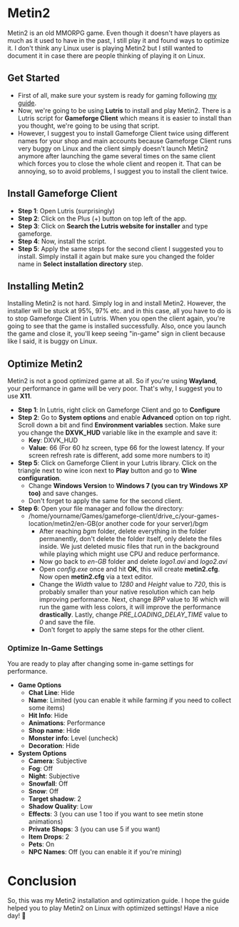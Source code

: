 # Metin2
Metin2 is an old MMORPG game. Even though it doesn't have players as much as it used to have in the past, I still play it and found ways to optimize it. I don't think any Linux user is playing Metin2 but I still wanted to document it in case there are people thinking of playing it on Linux.
## Get Started
- First of all, make sure your system is ready for gaming following [my guide](https://github.com/citloveslinux/Linux-Gaming-Guide/blob/main/Linux-Gaming-Guide.md).
- Now, we're going to be using **Lutris** to install and play Metin2. There is a Lutris script for **Gameforge Client** which means it is easier to install than you thought, we're going to be using that script.
- However, I suggest you to install Gameforge Client twice using different names for your shop and main accounts because Gameforge Client runs very buggy on Linux and the client simply doesn't launch Metin2 anymore after launching the game several times on the same client which forces you to close the whole client and reopen it. That can be annoying, so to avoid problems, I suggest you to install the client twice.
## Install Gameforge Client
- **Step 1**: Open Lutris (surprisingly)
- **Step 2**: Click on the Plus (+) button on top left of the app.
- **Step 3**: Click on **Search the Lutris website for installer** and type gameforge.
- **Step 4**: Now, install the script.
- **Step 5**: Apply the same steps for the second client I suggested you to install. Simply install it again but make sure you changed the folder name in **Select installation directory** step.
## Installing Metin2
Installing Metin2 is not hard. Simply log in and install Metin2. However, the installer will be stuck at 95%, 97% etc. and in this case, all you have to do is to stop Gameforge Client in Lutris. When you open the client again, you're going to see that the game is installed successfully. Also, once you launch the game and close it, you'll keep seeing "in-game" sign in client because like I said, it is buggy on Linux.
## Optimize Metin2
Metin2 is not a good optimized game at all. So if you're using **Wayland**, your performance in game will be very poor. That's why, I suggest you to use **X11**.
- **Step 1**: In Lutris, right click on Gameforge Client and go to **Configure**
- **Step 2**: Go to **System options** and enable **Advanced** option on top right. Scroll down a bit and find **Environment variables** section. Make sure you change the **DXVK_HUD** variable like in the example and save it:
  - **Key**: DXVK_HUD
  - **Value**: 66 (For 60 hz screen, type 66 for the lowest latency. If your screen refresh rate is different, add some more numbers to it)
- **Step 5**: Click on Gameforge Client in your Lutris library. Click on the triangle next to wine icon next to **Play** button and go to **Wine configuration**.
  - Change **Windows Version** to **Windows 7 (you can try Windows XP too)** and save changes.
  - Don't forget to apply the same for the second client.
- **Step 6**: Open your file manager and follow the directory:
  - /home/yourname/Games/gameforge-client/drive_c/your-games-location/metin2/en-GB(or another code for your server)/bgm
    - After reaching *bgm* folder, delete everything in the folder permanently, don't delete the folder itself, only delete the files inside. We just deleted music files that run in the background while playing which might use CPU and reduce performance.
    - Now go back to *en-GB* folder and delete *logo1.avi* and *logo2.avi*
    - Open *config.exe* once and hit **OK**, this will create **metin2.cfg**. Now open **metin2.cfg** via a text editor.
    - Change the *Width* value to *1280* and *Height* value to *720*, this is probably smaller than your native resolution which can help improving performance. Next, change *BPP* value to *16* which will run the game with less colors, it will improve the performance **drastically**. Lastly, change *PRE_LOADING_DELAY_TIME* value to *0* and save the file.
    - Don't forget to apply the same steps for the other client.
### Optimize In-Game Settings
You are ready to play after changing some in-game settings for performance.
- **Game Options**
  - **Chat Line**: Hide
  - **Name**: Limited (you can enable it while farming if you need to collect some items)
  - **Hit Info**: Hide
  - **Animations**: Performance
  - **Shop name**: Hide
  - **Monster info**: Level (uncheck)
  - **Decoration**: Hide
- **System Options**
  - **Camera**: Subjective
  - **Fog**: Off
  - **Night**: Subjective
  - **Snowfall**: Off
  - **Snow**: Off
  - **Target shadow**: 2
  - **Shadow Quality**: Low
  - **Effects**: 3 (you can use 1 too if you want to see metin stone animations)
  - **Private Shops**: 3 (you can use 5 if you want)
  - **Item Drops**: 2
  - **Pets**: On
  - **NPC Names**: Off (you can enable it if you're mining)
# Conclusion
So, this was my Metin2 installation and optimization guide. I hope the guide helped you to play Metin2 on Linux with optimized settings! Have a nice day! 🤭
